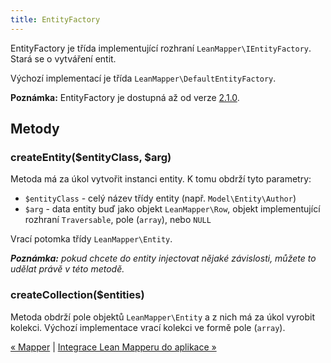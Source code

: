 ```yaml
---
title: EntityFactory
---
```


EntityFactory je třída implementující rozhraní `LeanMapper\IEntityFactory`. Stará se o vytváření entit.

Výchozí implementací je třída `LeanMapper\DefaultEntityFactory`.

**Poznámka:** EntityFactory je dostupná až od verze [2.1.0](/cs/changelog/).


## Metody

### createEntity($entityClass, $arg)

Metoda má za úkol vytvořit instanci entity. K tomu obdrží tyto parametry:

* `$entityClass` - celý název třídy entity (např. `Model\Entity\Author`)
* `$arg` - data entity buď jako objekt `LeanMapper\Row`, objekt implementující rozhraní `Traversable`, pole (`array`), nebo `NULL`

Vrací potomka třídy `LeanMapper\Entity`.

***Poznámka:** pokud chcete do entity injectovat nějaké závislosti, můžete to udělat právě v této metodě.*


### createCollection($entities)

Metoda obdrží pole objektů `LeanMapper\Entity` a z nich má za úkol vyrobit kolekci. Výchozí implementace vrací kolekci ve formě pole (`array`).


[« Mapper](/cs/docs/mapper/) | [Integrace Lean Mapperu do aplikace »](/cs/docs/integrace-do-aplikace/)

